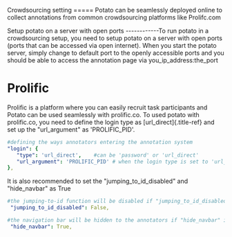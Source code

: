 Crowdsourcing setting ===== Potato can be seamlessly deployed online to
collect annotations from common crowdsourcing platforms like Prolifc.com

Setup potato on a server with open ports \-\-\-\-\-\-\-\-\-\-\--To run
potato in a crowdsourcing setup, you need to setup potato on a server
with open ports (ports that can be accessed via open internet). When you
start the potato server, simply change to default port to the openly
accessible ports and you should be able to access the annotation page
via you_ip_address:the_port

# Prolific

Prolific is a platform where you can easily recruit task participants
and Potato can be used seamlessly with prolific.co. To used potato with
prolific.co, you need to define the login type as
[url_direct]{.title-ref} and set up the \"url_argument\" as
\'PROLIFIC_PID\'.

``` YAML
#defining the ways annotators entering the annotation system
"login": {
   "type": 'url_direct',    #can be 'password' or 'url_direct'
   "url_argument": 'PROLIFIC_PID' # when the login type is set to 'url_direct', 'url_argument' must be setup for a direct url argument login
},
```

It is also recommended to set the \"jumping_to_id_disabled\" and
\"hide_navbar\" as True

``` YAML
#the jumping-to-id function will be disabled if "jumping_to_id_disabled" is True
 "jumping_to_id_disabled": False,

#the navigation bar will be hidden to the annotators if "hide_navbar" is True
 "hide_navbar": True,
```
